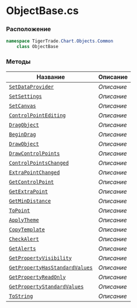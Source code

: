 
# ObjectBase.cs
### Расположение
```csharp
namespace TigerTrade.Chart.Objects.Common  
    class ObjectBase
```

### Методы
| Название | Описание |
| --- | --- |
| [`SetDataProvider`](./Методы/SetDataProvider.md) | *Описание* |
| [`SetSettings`](./Методы/SetSettings.md) | *Описание* |
| [`SetCanvas`](./Методы/SetCanvas.md) | *Описание* |
| [`ControlPointEditing`](./Методы/ControlPointEditing.md) | *Описание* |
| [`DragObject`](./Методы/DragObject.md) | *Описание* |
| [`BeginDrag`](./Методы/BeginDrag.md) | *Описание* |
| [`DrawObject`](./Методы/DrawObject.md) | *Описание* |
| [`DrawControlPoints`](./Методы/DrawControlPoints.md) | *Описание* |
| [`ControlPointsChanged`](./Методы/ControlPointsChanged.md) | *Описание* |
| [`ExtraPointChanged`](./Методы/ExtraPointChanged.md) | *Описание* |
| [`GetControlPoint`](./Методы/GetControlPoint.md) | *Описание* |
| [`GetExtraPoint`](./Методы/GetExtraPoint.md) | *Описание* |
| [`GetMinDistance`](./Методы/GetMinDistance.md) | *Описание* |
| [`ToPoint`](./Методы/ToPoint.md) | *Описание* |
| [`ApplyTheme`](./Методы/ApplyTheme.md) | *Описание* |
| [`CopyTemplate`](./Методы/CopyTemplate.md) | *Описание* |
| [`CheckAlert`](./Методы/CheckAlert.md) | *Описание* |
| [`GetAlerts`](./Методы/GetAlerts.md) | *Описание* |
| [`GetPropertyVisibility`](./Методы/GetPropertyVisibility.md) | *Описание* |
| [`GetPropertyHasStandardValues`](./Методы/GetPropertyHasStandardValues.md) | *Описание* |
| [`GetPropertyReadOnly`](./Методы/GetPropertyReadOnly.md) | *Описание* |
| [`GetPropertyStandardValues`](./Методы/GetPropertyStandardValues.md) | *Описание* |
| [`ToString`](./Методы/ToString.md) | *Описание* |
